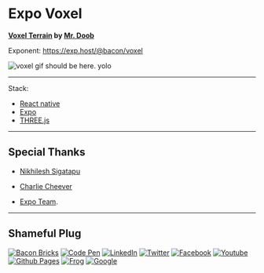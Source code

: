Expo Voxel
========

__[Voxel Terrain](https://threejs.org/examples/?q=mine#webgl_geometry_minecraft_ao) by [Mr. Doob](https://github.com/mrdoob)__

Exponent: https://exp.host/@bacon/voxel

![voxel gif should be here. yolo](/demo.gif?raw=true "Preview Gif 😀 ...I love you")


----

Stack:

- [React native](https://facebook.github.io/react-native/)
- [Expo](http://expo.io)
- [THREE.js](https://threejs.org/)


----

## Special Thanks

- [Nikhilesh Sigatapu](https://github.com/nikki93)

- [Charlie Cheever](https://github.com/ccheever)

- [Expo Team](https://twitter.com/expo_io).


----

## Shameful Plug

[![Bacon Bricks](https://img.shields.io/badge/Website-BaconBricks-e95950.svg?maxAge=2592000)](http://baconbricks.com/)
[![Code Pen](https://img.shields.io/badge/CodePen-EvanBacon-000000.svg?maxAge=2592000)](http://codepen.io/EvanBacon/)
[![LinkedIn](https://img.shields.io/badge/LinkedIn-EvanBacon-007bb5.svg?maxAge=2592000)](https://www.linkedin.com/in/evan-bacon-10605b58)
[![Twitter](https://img.shields.io/badge/twitter-@baconbricks-55acee.svg?maxAge=2592000)](http://twitter.com/baconbricks)
[![Facebook](https://img.shields.io/badge/Facebook-BrixMaster-3b5998.svg?maxAge=2592000)](https://www.facebook.com/Brix-Master-478004325673947/)
[![Youtube](https://img.shields.io/badge/Youtube-BaconBrix-bb0000.svg?maxAge=2592000)](https://www.youtube.com/Baconbrix)
[![Github Pages](https://img.shields.io/badge/Github-EvanBacon-4078c0.svg?maxAge=2592000)](http://EvanBacon.github.io)
[![Frog](https://img.shields.io/badge/Website-FrogDesign-46bd00.svg?maxAge=2592000)](http://frogdesign.com/)
[![Google](https://img.shields.io/badge/Google+-BaconBrix-dd4b39.svg?maxAge=2592000)](http://google.com/+Baconbrix)

